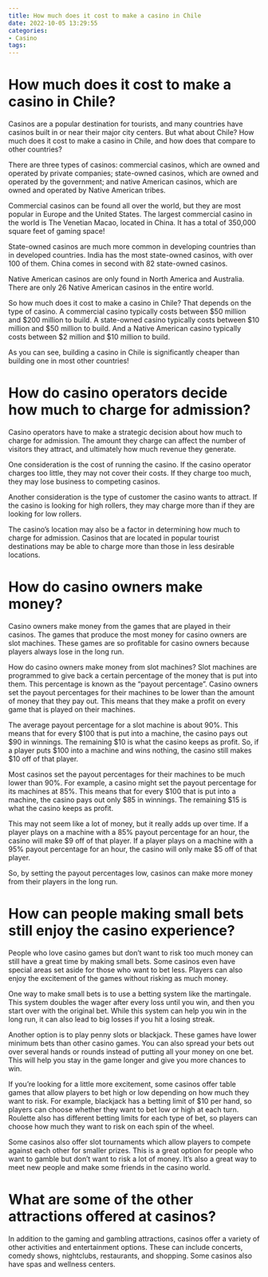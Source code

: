 ```yaml
---
title: How much does it cost to make a casino in Chile 
date: 2022-10-05 13:29:55
categories:
- Casino
tags:
---
```



#  How much does it cost to make a casino in Chile? 

Casinos are a popular destination for tourists, and many countries have casinos built in or near their major city centers. But what about Chile? How much does it cost to make a casino in Chile, and how does that compare to other countries? 

There are three types of casinos: commercial casinos, which are owned and operated by private companies; state-owned casinos, which are owned and operated by the government; and native American casinos, which are owned and operated by Native American tribes. 

Commercial casinos can be found all over the world, but they are most popular in Europe and the United States. The largest commercial casino in the world is The Venetian Macao, located in China. It has a total of 350,000 square feet of gaming space! 

State-owned casinos are much more common in developing countries than in developed countries. India has the most state-owned casinos, with over 100 of them. China comes in second with 82 state-owned casinos. 

Native American casinos are only found in North America and Australia. There are only 26 Native American casinos in the entire world. 

So how much does it cost to make a casino in Chile? That depends on the type of casino. A commercial casino typically costs between $50 million and $200 million to build. A state-owned casino typically costs between $10 million and $50 million to build. And a Native American casino typically costs between $2 million and $10 million to build. 

As you can see, building a casino in Chile is significantly cheaper than building one in most other countries!

#  How do casino operators decide how much to charge for admission? 

Casino operators have to make a strategic decision about how much to charge for admission. The amount they charge can affect the number of visitors they attract, and ultimately how much revenue they generate.

One consideration is the cost of running the casino. If the casino operator charges too little, they may not cover their costs. If they charge too much, they may lose business to competing casinos.

Another consideration is the type of customer the casino wants to attract. If the casino is looking for high rollers, they may charge more than if they are looking for low rollers.

The casino’s location may also be a factor in determining how much to charge for admission. Casinos that are located in popular tourist destinations may be able to charge more than those in less desirable locations.

#  How do casino owners make money? 

Casino owners make money from the games that are played in their casinos. The games that produce the most money for casino owners are slot machines. These games are so profitable for casino owners because players always lose in the long run. 

How do casino owners make money from slot machines? Slot machines are programmed to give back a certain percentage of the money that is put into them. This percentage is known as the “payout percentage”. Casino owners set the payout percentages for their machines to be lower than the amount of money that they pay out. This means that they make a profit on every game that is played on their machines. 

The average payout percentage for a slot machine is about 90%. This means that for every $100 that is put into a machine, the casino pays out $90 in winnings. The remaining $10 is what the casino keeps as profit. So, if a player puts $100 into a machine and wins nothing, the casino still makes $10 off of that player. 

Most casinos set the payout percentages for their machines to be much lower than 90%. For example, a casino might set the payout percentage for its machines at 85%. This means that for every $100 that is put into a machine, the casino pays out only $85 in winnings. The remaining $15 is what the casino keeps as profit. 

This may not seem like a lot of money, but it really adds up over time. If a player plays on a machine with a 85% payout percentage for an hour, the casino will make $9 off of that player. If a player plays on a machine with a 95% payout percentage for an hour, the casino will only make $5 off of that player. 

So, by setting the payout percentages low, casinos can make more money from their players in the long run.

#  How can people making small bets still enjoy the casino experience? 

People who love casino games but don’t want to risk too much money can still have a great time by making small bets. Some casinos even have special areas set aside for those who want to bet less. Players can also enjoy the excitement of the games without risking as much money.

One way to make small bets is to use a betting system like the martingale. This system doubles the wager after every loss until you win, and then you start over with the original bet. While this system can help you win in the long run, it can also lead to big losses if you hit a losing streak.

Another option is to play penny slots or blackjack. These games have lower minimum bets than other casino games. You can also spread your bets out over several hands or rounds instead of putting all your money on one bet. This will help you stay in the game longer and give you more chances to win.

If you’re looking for a little more excitement, some casinos offer table games that allow players to bet high or low depending on how much they want to risk. For example, blackjack has a betting limit of $10 per hand, so players can choose whether they want to bet low or high at each turn. Roulette also has different betting limits for each type of bet, so players can choose how much they want to risk on each spin of the wheel.

Some casinos also offer slot tournaments which allow players to compete against each other for smaller prizes. This is a great option for people who want to gamble but don’t want to risk a lot of money. It’s also a great way to meet new people and make some friends in the casino world.

#  What are some of the other attractions offered at casinos?

In addition to the gaming and gambling attractions, casinos offer a variety of other activities and entertainment options. These can include concerts, comedy shows, nightclubs, restaurants, and shopping. Some casinos also have spas and wellness centers.